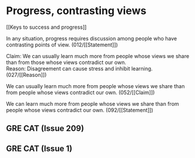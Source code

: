 # Progress, contrasting views

[[Keys to success and progress]]

In any situation, progress requires discussion among people who have contrasting points of view. (012/[[Statement]])

Claim: We can usually learn much more from people whose views we share than from those whose views contradict our own.<br>
Reason: Disagreement can cause stress and inhibit learning. (027/[[Reason]])

We can usually learn much more from people whose views we share than from people whose views contradict our own. (052/[[Claim]])

We can learn much more from people whose views we share than from people whose views contradict our own.
(092/[[Statement]])

## GRE CAT (Issue 209)

## GRE CAT (Issue 1)